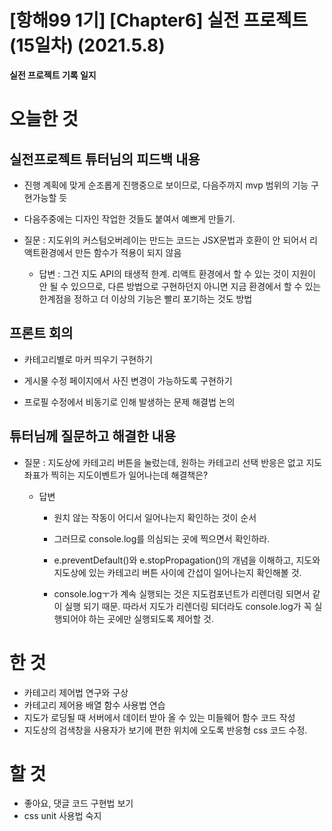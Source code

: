 # [항해99 1기] [Chapter6] 실전 프로젝트 (15일차) (2021.5.8)


**실전 프로젝트 기록 일지**


# 오늘한 것

## 실전프로젝트 튜터님의 피드백 내용

* 진행 계획에 맞게 순조롭게 진행중으로 보이므로, 다음주까지 mvp 범위의 기능 구현가능할 듯

* 다음주중에는 디자인 작업한 것들도 붙여서 예쁘게 만들기.

* 질문 : 지도위의 커스텀오버레이는 만드는 코드는 JSX문법과 호환이 안 되어서 리액트환경에서 만든 함수가 적용이 되지 않음
  
  * 답변 : 그건 지도 API의 태생적 한계. 리액트 환경에서 할 수 있는 것이 지원이 안 될 수 있으므로, 다른 방법으로 구현하던지 아니면 지금 환경에서 할 수 있는 한계점을 정하고 더 이상의 기능은 빨리 포기하는 것도 방법



## 프론트 회의

* 카테고리별로 마커 띄우기 구현하기

* 게시물 수정 페이지에서 사진 변경이 가능하도록 구현하기 

* 프로필 수정에서 비동기로 인해 발생하는 문제 해결법 논의



## 튜터님께 질문하고 해결한 내용

* 질문 : 지도상에 카테고리 버튼을 눌렀는데, 원하는 카테고리 선택 반응은 없고 지도 좌표가 찍히는 지도이벤트가 일어나는데 해결책은?

  * 답변

    *  원치 않는 작동이 어디서 일어나는지 확인하는 것이 순서

    * 그러므로 console.log를 의심되는 곳에 찍으면서 확인하라.

    * e.preventDefault()와 e.stopPropagation()의 개념을 이해하고, 지도와 지도상에 있는 카테고리 버튼 사이에 간섭이 일어나는지 확인해볼 것.
 
    * console.logㅜ가 계속 실행되는 것은 지도컴포넌트가 리렌더링 되면서 같이 실행 되기 때문. 따라서 지도가 리렌더링 되더라도 console.log가 꼭 실행되어야 하는 곳에만 실행되도록 제어할 것.



# 한 것

* 카테고리 제어법 연구와 구상
* 카테고리 제어용 배열 함수 사용법 연습 
* 지도가 로딩될 때 서버에서 데이터 받아 올 수 있는 미들웨어 함수 코드 작성
* 지도상의 검색창을 사용자가 보기에 편한 위치에 오도록 반응형 css 코드 수정.

# 할 것

* 좋아요, 댓글 코드 구현법 보기
* css unit 사용법 숙지




